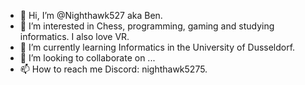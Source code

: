 - 👋 Hi, I’m @Nighthawk527 aka Ben.
- 👀 I’m interested in Chess, programming, gaming and studying informatics. I also love VR.
- 🌱 I’m currently learning Informatics in the University of Dusseldorf.
- 💞️ I’m looking to collaborate on ... 
- 📫 How to reach me Discord: nighthawk5275.

<!---
Nighthawk527/Nighthawk527 is a ✨ special ✨ repository because its `README.md` (this file) appears on your GitHub profile.
You can click the Preview link to take a look at your changes.
--->
